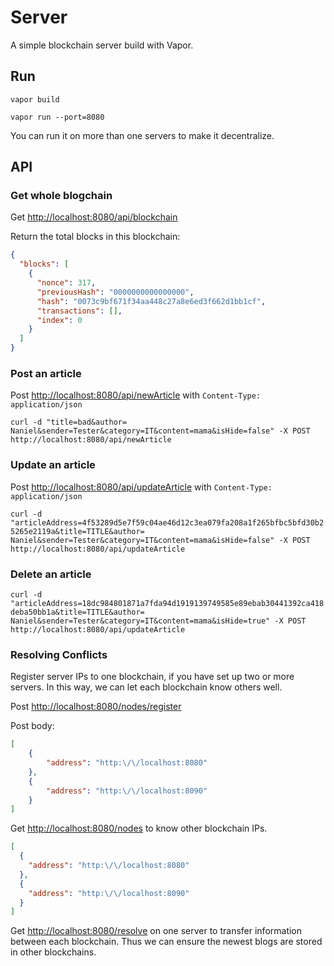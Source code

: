 # Server

A simple blockchain server build with Vapor.

## Run

```shell
vapor build
```

```shell
vapor run --port=8080
```

You can run it on more than one servers to make it decentralize.
## API

### Get whole blogchain

Get [http://localhost:8080/api/blockchain](http://localhost:8080/api/blockchain)

Return the total blocks in this blockchain:

```json
{
  "blocks": [
    {
      "nonce": 317,
      "previousHash": "0000000000000000",
      "hash": "0073c9bf671f34aa448c27a8e6ed3f662d1bb1cf",
      "transactions": [],
      "index": 0
    }
  ]
}
```

### Post an article

Post [http://localhost:8080/api/newArticle](http://localhost:8080/api/newArticle) with `Content-Type: application/json`

`curl -d "title=bad&author= Naniel&sender=Tester&category=IT&content=mama&isHide=false" -X POST http://localhost:8080/api/newArticle`

### Update an article
Post [http://localhost:8080/api/updateArticle](http://localhost:8080/api/updateArticle) with `Content-Type: application/json`

`curl -d "articleAddress=4f53289d5e7f59c04ae46d12c3ea079fa208a1f265bfbc5bfd30b25265e2119a&title=TITLE&author= Naniel&sender=Tester&category=IT&content=mama&isHide=false" -X POST http://localhost:8080/api/updateArticle`

### Delete an article

`curl -d "articleAddress=18dc984801871a7fda94d1919139749585e89ebab30441392ca418deba50bb1a&title=TITLE&author= Naniel&sender=Tester&category=IT&content=mama&isHide=true" -X POST http://localhost:8080/api/updateArticle`

### Resolving Conflicts

Register server IPs to one blockchain, if you have set up two or more servers. In this way, we can let each blockchain know others well.

Post [http://localhost:8080/nodes/register](http://localhost:8080/nodes/register)

Post body:

```json
[
    {
        "address": "http:\/\/localhost:8080"
    },
    {
        "address": "http:\/\/localhost:8090"
    }
]
```

Get [http://localhost:8080/nodes](http://localhost:8080/nodes) to know other blockchain IPs.

```json
[
  {
    "address": "http:\/\/localhost:8080"
  },
  {
    "address": "http:\/\/localhost:8090"
  }
]
```

Get [http://localhost:8080/resolve](http://localhost:8080/resolve) on one server to transfer information between each blockchain. Thus we can ensure the newest blogs are stored in other blockchains.

